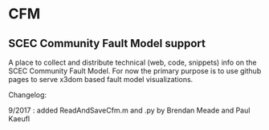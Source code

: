 # CFM
## SCEC Community Fault Model support
A place to collect and distribute technical (web, code, snippets) info on the SCEC Community Fault Model.
For now the primary purpose is to use github pages to serve x3dom based fault model visualizations.

Changelog:

9/2017 : added ReadAndSaveCfm.m and .py by Brendan Meade and Paul Kaeufl
